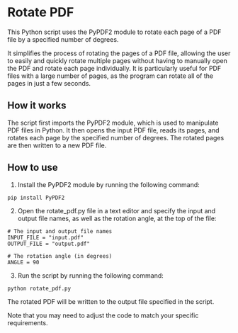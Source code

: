 # Rotate PDF
This Python script uses the PyPDF2 module to rotate each page of a PDF file by a specified number of degrees.

It simplifies the process of rotating the pages of a PDF file, allowing the user to easily and quickly rotate multiple pages without having to manually open the PDF and rotate each page individually. It is particularly useful for PDF files with a large number of pages, as the program can rotate all of the pages in just a few seconds.

## How it works
The script first imports the PyPDF2 module, which is used to manipulate PDF files in Python. It then opens the input PDF file, reads its pages, and rotates each page by the specified number of degrees. The rotated pages are then written to a new PDF file.

## How to use
1. Install the PyPDF2 module by running the following command:

`pip install PyPDF2`

2. Open the rotate_pdf.py file in a text editor and specify the input and output file names, as well as the rotation angle, at the top of the file:

```
# The input and output file names
INPUT_FILE = "input.pdf"
OUTPUT_FILE = "output.pdf"

# The rotation angle (in degrees)
ANGLE = 90
```
3. Run the script by running the following command:

`python rotate_pdf.py`

The rotated PDF will be written to the output file specified in the script.

Note that you may need to adjust the code to match your specific requirements.



